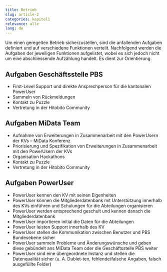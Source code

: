 ```yaml
---
title: Betrieb
slug: article-2
categories: kapitel1
relevance: alle
lang: de
---
```


Um einen geregelten Betrieb sicherzustellen, sind die anfallenden Aufgaben definiert und auf verschiedene Funktionen verteilt. Nachfolgend werden die Aufgaben der jeweiligen Funktionen aufgelistet, wobei es sich jedoch nicht um eine abschliessende Aufzählung handelt. Es dient zur Orientierung. 

## Aufgaben Geschäftsstelle PBS

* First-Level Support und direkte Ansprechperson für die kantonalen PowerUser 
*	Sammeln von Rückmeldungen 
*	Kontakt zu Puzzle 
*	Vertretung in der Hitobito Community 

## Aufgaben MiData Team

* Aufnahme von Erweiterungen in Zusammenarbeit mit den PowerUsern der KVs – MiData Konferenz
*	Priorisierung und Spezifikation von Erweiterungen in Zusammenarbeit mit den PowerUsern der KVs
*	Organisation Hackathons 
*	Kontakt zu Puzzle
*	Vertretung in der Hitobito Community 

## Aufgaben PowerUser
* PowerUser kennen den KV mit seinen Eigenheiten 
* PowerUser können die Mitgliederdatenbank mit Unterstützung innerhalb des KVs einführen und Schulungen für die Abteilungen organisieren 
*	PowerUser werden entsprechend geschult und kennen danach die Mitgliederdatenbank
*	PowerUser importieren initial die Daten für die Abteilungen 
*	PowerUser leisten Support innerhalb des KV 
*	PowerUser stellen die Kommunikation zwischen Benutzer und PBS Bundesebene sicher 
*	PowerUser sammeln Probleme und Änderungswünsche und geben diese gebündelt ans MiData Team oder die Geschäftsstelle PBS  weiter 
*	PowerUser sind eine übergeordnete Instanz und stellen die Datenqualität sicher (u. A. Dublet-ten, fehlende/falsche Angaben, falsch ausgefüllte Felder) 

